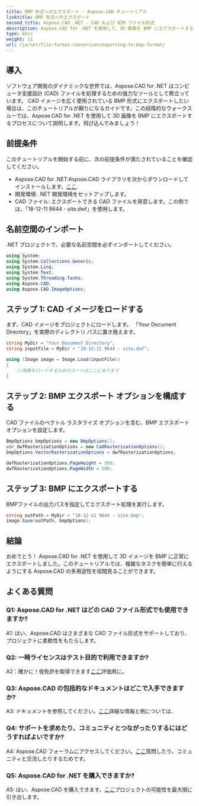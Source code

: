 ```yaml
---
title: BMP 形式へのエクスポート - Aspose.CAD チュートリアル
linktitle: BMP 形式へのエクスポート
second_title: Aspose.CAD .NET - CAD および BIM ファイル形式
description: Aspose.CAD for .NET を使用して、3D 画像を BMP にエクスポートするシームレスな世界を体験してください。チュートリアルに従って、手間のかからない体験をしてください。
type: docs
weight: 11
url: /ja/net/file-format-conversion/exporting-to-bmp-format/
---
```

## 導入

ソフトウェア開発のダイナミックな世界では、Aspose.CAD for .NET はコンピュータ支援設計 (CAD) ファイルを処理するための強力なツールとして際立っています。 CAD イメージを広く使用されている BMP 形式にエクスポートしたい場合は、このチュートリアルが頼りになるガイドです。この段階的なウォークスルーでは、Aspose.CAD for .NET を使用して 3D 画像を BMP にエクスポートするプロセスについて説明します。飛び込んでみましょう！

## 前提条件

このチュートリアルを開始する前に、次の前提条件が満たされていることを確認してください。

-  Aspose.CAD for .NET:Aspose.CAD ライブラリを次からダウンロードしてインストールします。[ここ](https://releases.aspose.com/cad/net/).
- 開発環境: .NET 開発環境をセットアップします。
- CAD ファイル: エクスポートできる CAD ファイルを用意します。この例では、「18-12-11 9644 - site.dwf」を使用します。

## 名前空間のインポート

.NET プロジェクトで、必要な名前空間を必ずインポートしてください。

```csharp
using System;
using System.Collections.Generic;
using System.Linq;
using System.Text;
using System.Threading.Tasks;
using Aspose.CAD;
using Aspose.CAD.ImageOptions;
```

## ステップ 1: CAD イメージをロードする

まず、CAD イメージをプロジェクトにロードします。 「Your Document Directory」を実際のディレクトリ パスに置き換えます。

```csharp
string MyDir = "Your Document Directory";
string inputFile = MyDir + "18-12-11 9644 - site.dwf";

using (Image image = Image.Load(inputFile))
{
    //画像をロードするためのコードはここにあります
}
```

## ステップ 2: BMP エクスポート オプションを構成する

CAD ファイルのベクトル ラスタライズ オプションを含む、BMP エクスポート オプションを設定します。

```csharp
BmpOptions bmpOptions = new BmpOptions();
var dwfRasterizationOptions = new CadRasterizationOptions();
bmpOptions.VectorRasterizationOptions = dwfRasterizationOptions;

dwfRasterizationOptions.PageHeight = 500;
dwfRasterizationOptions.PageWidth = 500;
```

## ステップ 3: BMP にエクスポートする

BMPファイルの出力パスを指定してエクスポート処理を実行します。

```csharp
string outPath = MyDir + "18-12-11 9644 - site.bmp";
image.Save(outPath, bmpOptions);
```

## 結論

おめでとう！ Aspose.CAD for .NET を使用して 3D イメージを BMP に正常にエクスポートしました。このチュートリアルでは、複雑なタスクを簡単に行えるようにする Aspose.CAD の多用途性を垣間見ることができます。

## よくある質問

### Q1: Aspose.CAD for .NET はどの CAD ファイル形式でも使用できますか?

A1: はい、Aspose.CAD はさまざまな CAD ファイル形式をサポートしており、プロジェクトに柔軟性をもたらします。

### Q2: 一時ライセンスはテスト目的で利用できますか?

 A2：確かに！仮免許を取得できます[ここ](https://purchase.aspose.com/temporary-license/)評価用に。

### Q3: Aspose.CAD の包括的なドキュメントはどこで入手できますか?

 A3: ドキュメントを参照してください。[ここ](https://reference.aspose.com/cad/net/)詳細な情報と例については、

### Q4: サポートを求めたり、コミュニティとつながったりするにはどうすればよいですか?

 A4: Aspose.CAD フォーラムにアクセスしてください。[ここ](https://forum.aspose.com/c/cad/19)質問したり、コミュニティと交流したりするためです。

### Q5: Aspose.CAD for .NET を購入できますか?

 A5: はい、Aspose.CAD を購入できます。[ここ](https://purchase.aspose.com/buy)プロジェクトの可能性を最大限に引き出します。
